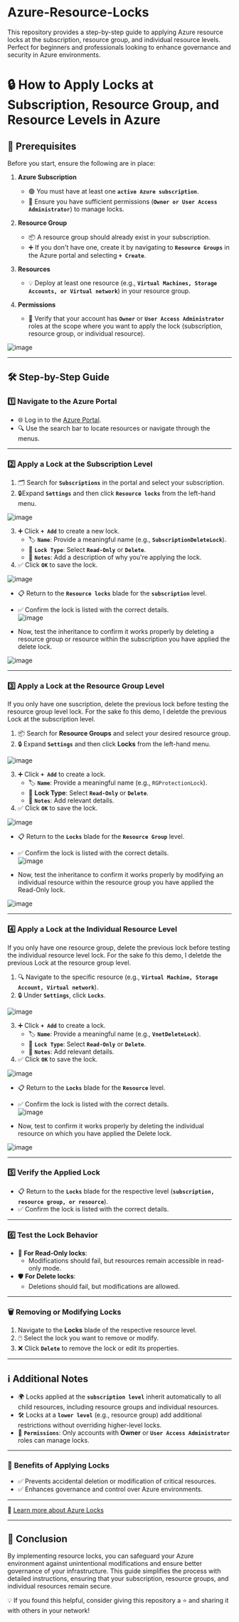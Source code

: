 # Azure-Resource-Locks
This repository provides a step-by-step guide to applying Azure resource locks at the subscription, resource group, and individual resource levels. Perfect for beginners and professionals looking to enhance governance and security in Azure environments.

# 🔒 How to Apply Locks at Subscription, Resource Group, and Resource Levels in Azure  

## 📝 **Prerequisites**  

Before you start, ensure the following are in place:  

1. **Azure Subscription**  
   - 🟢 You must have at least one **`active Azure subscription`**.  
   - 🔑 Ensure you have sufficient permissions (**`Owner or User Access Administrator`**) to manage locks.  

2. **Resource Group**  
   - 📦 A resource group should already exist in your subscription.  
   - ➕ If you don't have one, create it by navigating to **`Resource Groups`** in the Azure portal and selecting **`+ Create`**.

3. **Resources**  
   - 💡 Deploy at least one resource (e.g., **`Virtual Machines, Storage Accounts, or Virtual network`**) in your resource group.

4. **Permissions**  
   - 👤 Verify that your account has **`Owner`** or **`User Access Administrator`** roles at the scope where you want to apply the lock (subscription, resource group, or individual resource).  

![image](https://github.com/user-attachments/assets/83c2a4a7-03da-4d60-9bb7-277791076c55)

---

## 🛠️ **Step-by-Step Guide**  

### 1️⃣ **Navigate to the Azure Portal**  
- 🌐 Log in to the [Azure Portal](https://portal.azure.com/).  
- 🔍 Use the search bar to locate resources or navigate through the menus.  

---

### 2️⃣ **Apply a Lock at the Subscription Level**  
1. 🗂️ Search for **`Subscriptions`** in the portal and select your subscription.  
2. 🔒Expand **`Settings`** and then click **`Resource locks`** from the left-hand menu.

 ![image](https://github.com/user-attachments/assets/d46aa0f6-3453-4304-be45-c9e3fd11593c)
 
3. ➕ Click **`+ Add`** to create a new lock.  
   - 🏷️ **`Name`**: Provide a meaningful name (e.g., **`SubscriptionDeleteLock`**).  
   - 🔑 **`Lock Type`**: Select **`Read-Only`** or **`Delete`**.  
   - 📝 **`Notes`**: Add a description of why you're applying the lock.  
4. ✅ Click **`OK`** to save the lock.  

![image](https://github.com/user-attachments/assets/4ff97ea5-0ffe-4c03-adc3-92a666bf857e)

- 📋 Return to the **`Resource locks`** blade for the  **`subscription`** level.
- ✅ Confirm the lock is listed with the correct details.  
![image](https://github.com/user-attachments/assets/f80866b7-8593-4e06-b55a-5f2d08f46db3)

- Now, test the inheritance to confirm it works properly by deleting a resource group or resource within the subscription you have applied the delete lock.

![image](https://github.com/user-attachments/assets/49bd9a2e-473d-4f72-972e-be6fdfac78b1)

---

### 3️⃣ **Apply a Lock at the Resource Group Level**  

If you only have one suscription, delete the previous lock before testing the resource group level lock. For the sake fo this demo, I deletde the previous Lock at the subscription level.
1. 📦 Search for **Resource Groups** and select your desired resource group.  
2. 🔒 Expand **`Settings`** and then click **Locks** from the left-hand menu.

![image](https://github.com/user-attachments/assets/31220b99-cd22-40f6-8cc8-def076fa87f6)

3. ➕ Click **`+ Add`** to create a lock.  
   - 🏷️ **`Name`**: Provide a meaningful name (e.g., `RGProtectionLock`).  
   - 🔑 **Lock Type**: Select **`Read-Only`** or **`Delete`**.  
   - 📝 **`Notes`**: Add relevant details.  
4. ✅ Click **`OK`** to save the lock.  

![image](https://github.com/user-attachments/assets/629f2cfa-b80a-4f0a-84c3-797e5be0f25e)

 - 📋 Return to the **`Locks`** blade for the  **`Resource Group`** level.
 - ✅ Confirm the lock is listed with the correct details.  
![image](https://github.com/user-attachments/assets/54a1af03-c023-4378-beca-8d336aba7d3b)

 - Now, test the inheritance to confirm it works properly by modifying an individual resource within the resource group you have applied the Read-Only lock.

![image](https://github.com/user-attachments/assets/4465d5d9-a8cd-444c-8f29-5ce95ce91867)

---

### 4️⃣ **Apply a Lock at the Individual Resource Level**  

If you only have one resource group, delete the previous lock before testing the individual resource level lock. For the sake fo this demo, I deletde the previous Lock at the resource group level.
1. 🔍 Navigate to the specific resource (e.g., **`Virtual Machine, Storage Account, Virtual network`**).  
2. 🔒 Under **`Settings`**, click **`Locks`**.

![image](https://github.com/user-attachments/assets/5ec2c235-4eb4-4cde-982c-5ab1e521c49e)

3. ➕ Click **`+ Add`** to create a lock.  
   - 🏷️ **`Name`**: Provide a meaningful name (e.g., **`VnetDeleteLock`**).  
   - 🔑 **`Lock Type`**: Select **`Read-Only`** or **`Delete`**.  
   - 📝 **`Notes`**: Add relevant details.  
4. ✅ Click **`OK`** to save the lock.  

![image](https://github.com/user-attachments/assets/ccb92b59-9f05-44ef-8e79-4b31620207a3)

 - 📋 Return to the **`Locks`** blade for the  **`Resource`** level.
 - ✅ Confirm the lock is listed with the correct details.  
![image](https://github.com/user-attachments/assets/6355cf68-64ea-4d10-9d90-4f5b604a4e4b)

 - Now, test to confirm it works properly by deleting the individual resource on which you have applied the Delete lock.

![image](https://github.com/user-attachments/assets/000087f5-1987-479a-a9a7-54fd26fc44e4)

---

### 5️⃣ **Verify the Applied Lock**  
- 📋 Return to the **`Locks`** blade for the respective level (**`subscription, resource group, or resource`**).  
- ✅ Confirm the lock is listed with the correct details.  

---

### 6️⃣ **Test the Lock Behavior**  
- 🛑 **For Read-Only locks**:  
  - Modifications should fail, but resources remain accessible in read-only mode.  
- 🛡️ **For Delete locks**:  
  - Deletions should fail, but modifications are allowed.  

---

### 🗑️ **Removing or Modifying Locks**  
1. Navigate to the **Locks** blade of the respective resource level.  
2. 🖱️ Select the lock you want to remove or modify.  
3. ❌ Click **`Delete`** to remove the lock or edit its properties.  

---

## ℹ️ **Additional Notes**  

- 🌍 Locks applied at the **`subscription level`** inherit automatically to all child resources, including resource groups and individual resources.  
- 🛠️ Locks at a **`lower level`** (e.g., resource group) add additional restrictions without overriding higher-level locks.  
- 🔑 **`Permissions`**: Only accounts with **Owner** or **`User Access Administrator`** roles can manage locks.  

---

### 🚀 **Benefits of Applying Locks**  
- ✅ Prevents accidental deletion or modification of critical resources.  
- ✅ Enhances governance and control over Azure environments.  

---

🔗 [Learn more about Azure Locks](https://learn.microsoft.com/en-us/azure/azure-resource-manager/management/lock-resources)  

---

## 🌟 **Conclusion**

By implementing resource locks, you can safeguard your Azure environment against unintentional modifications and ensure better governance of your infrastructure. This guide simplifies the process with detailed instructions, ensuring that your subscription, resource groups, and individual resources remain secure.

💡 If you found this helpful, consider giving this repository a ⭐ and sharing it with others in your network!

